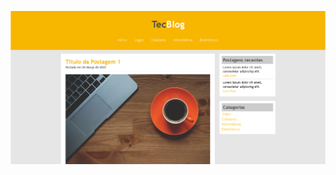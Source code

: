 ![Imagem de demonstração do site de notícias TecBlog desenvolvido durante o curso Desenvolvimento Web Completo - 20 cursos + 20 projetos](imgs/demo.png)